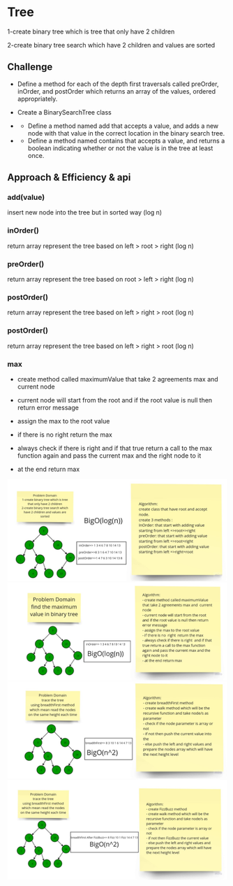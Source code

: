# Tree

1-create binary tree which is tree that only have 2 children

2-create binary tree search which have 2 children and values are sorted

## Challenge

- Define a method for each of the depth first traversals called preOrder, inOrder, and postOrder which returns an array of the values, ordered appropriately.

- Create a BinarySearchTree class
- - Define a method named add that accepts a value, and adds a new node with that value in the correct location in the binary search tree.
- - Define a method named contains that accepts a value, and returns a boolean indicating whether or not the value is in the tree at least once.

## Approach & Efficiency & api

### add(value)

insert new node into the tree but in sorted way (log n)

### inOrder()

return array represent the tree based on left > root > right (log n)

### preOrder()

return array represent the tree based on root > left > right (log n)

### postOrder()

return array represent the tree based on left > right > root (log n)

### postOrder()

return array represent the tree based on left > right > root (log n)

### max

- create method called maximumValue that take 2 agreements max and current node

- current node will start from the root and if the root value is null then return error message

- assign the max to the root value

- if there is no right return the max

- always check if there is right and if that true return a call to the max function again and pass the current max and the right node to it

- at the end return max

![](Whiteboard1.jpg)
![](Whiteboard2.jpg)
![](breadthFirst.jpg)
![](FizzBuzzTree.jpg)
